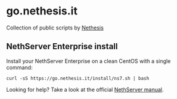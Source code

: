 # go.nethesis.it

Collection of public scripts by [Nethesis](https://www.nethesis.it)

## NethServer Enterprise install

Install your NethServer Enterprise on a clean CentOS with a single command:

```
curl -sS https://go.nethesis.it/install/ns7.sh | bash
```

Looking for help? Take a look at the official [NethServer manual](https://nethserver.docs.nethesis.it/).
